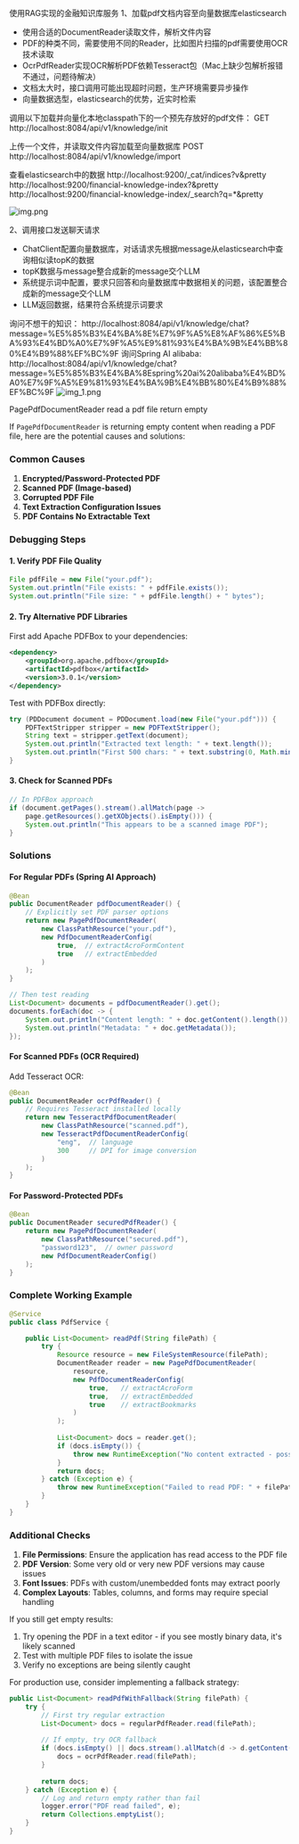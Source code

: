 
使用RAG实现的金融知识库服务
1、加载pdf文档内容至向量数据库elasticsearch
- 使用合适的DocumentReader读取文件，解析文件内容
- PDF的种类不同，需要使用不同的Reader，比如图片扫描的pdf需要使用OCR技术读取
- OcrPdfReader实现OCR解析PDF依赖Tesseract包（Mac上缺少包解析报错不通过，问题待解决）
- 文档太大时，接口调用可能出现超时问题，生产环境需要异步操作
- 向量数据选型，elasticsearch的优势，近实时检索

调用以下加载并向量化本地classpath下的一个预先存放好的pdf文件：
GET http://localhost:8084/api/v1/knowledge/init

上传一个文件，并读取文件内容加载至向量数据库
POST http://localhost:8084/api/v1/knowledge/import

查看elasticsearch中的数据
http://localhost:9200/_cat/indices?v&pretty
http://localhost:9200/financial-knowledge-index?&pretty
http://localhost:9200/financial-knowledge-index/_search?q=*&pretty

![img.png](img.png)

2、调用接口发送聊天请求
- ChatClient配置向量数据库，对话请求先根据message从elasticsearch中查询相似读topK的数据
- topK数据与message整合成新的message交个LLM
- 系统提示词中配置，要求只回答和向量数据库中数据相关的问题，该配置整合成新的message交个LLM
- LLM返回数据，结果符合系统提示词要求

询问不想干的知识：
http://localhost:8084/api/v1/knowledge/chat?message=%E5%85%B3%E4%BA%8E%E7%9F%A5%E8%AF%86%E5%BA%93%E4%BD%A0%E7%9F%A5%E9%81%93%E4%BA%9B%E4%BB%80%E4%B9%88%EF%BC%9F
询问Spring AI alibaba:
http://localhost:8084/api/v1/knowledge/chat?message=%E5%85%B3%E4%BA%8Espring%20ai%20alibaba%E4%BD%A0%E7%9F%A5%E9%81%93%E4%BA%9B%E4%BB%80%E4%B9%88%EF%BC%9F
![img_1.png](img_1.png)

PagePdfDocumentReader read a pdf file return empty

If `PagePdfDocumentReader` is returning empty content when reading a PDF file, here are the potential causes and solutions:

### Common Causes
1. **Encrypted/Password-Protected PDF**
2. **Scanned PDF (Image-based)**
3. **Corrupted PDF File**
4. **Text Extraction Configuration Issues**
5. **PDF Contains No Extractable Text**

### Debugging Steps

#### 1. Verify PDF File Quality
```java
File pdfFile = new File("your.pdf");
System.out.println("File exists: " + pdfFile.exists());
System.out.println("File size: " + pdfFile.length() + " bytes");
```

#### 2. Try Alternative PDF Libraries
First add Apache PDFBox to your dependencies:
```xml
<dependency>
    <groupId>org.apache.pdfbox</groupId>
    <artifactId>pdfbox</artifactId>
    <version>3.0.1</version>
</dependency>
```

Test with PDFBox directly:
```java
try (PDDocument document = PDDocument.load(new File("your.pdf"))) {
    PDFTextStripper stripper = new PDFTextStripper();
    String text = stripper.getText(document);
    System.out.println("Extracted text length: " + text.length());
    System.out.println("First 500 chars: " + text.substring(0, Math.min(500, text.length())));
}
```

#### 3. Check for Scanned PDFs
```java
// In PDFBox approach
if (document.getPages().stream().allMatch(page -> 
    page.getResources().getXObjects().isEmpty())) {
    System.out.println("This appears to be a scanned image PDF");
}
```

### Solutions

#### For Regular PDFs (Spring AI Approach)
```java
@Bean
public DocumentReader pdfDocumentReader() {
    // Explicitly set PDF parser options
    return new PagePdfDocumentReader(
        new ClassPathResource("your.pdf"),
        new PdfDocumentReaderConfig(
            true,  // extractAcroFormContent
            true   // extractEmbedded
        )
    );
}

// Then test reading
List<Document> documents = pdfDocumentReader().get();
documents.forEach(doc -> {
    System.out.println("Content length: " + doc.getContent().length());
    System.out.println("Metadata: " + doc.getMetadata());
});
```

#### For Scanned PDFs (OCR Required)
Add Tesseract OCR:
```java
@Bean
public DocumentReader ocrPdfReader() {
    // Requires Tesseract installed locally
    return new TesseractPdfDocumentReader(
        new ClassPathResource("scanned.pdf"),
        new TesseractPdfDocumentReaderConfig(
            "eng",  // language
            300     // DPI for image conversion
        )
    );
}
```

#### For Password-Protected PDFs
```java
@Bean
public DocumentReader securedPdfReader() {
    return new PagePdfDocumentReader(
        new ClassPathResource("secured.pdf"),
        "password123",  // owner password
        new PdfDocumentReaderConfig()
    );
}
```

### Complete Working Example
```java
@Service
public class PdfService {

    public List<Document> readPdf(String filePath) {
        try {
            Resource resource = new FileSystemResource(filePath);
            DocumentReader reader = new PagePdfDocumentReader(
                resource,
                new PdfDocumentReaderConfig(
                    true,   // extractAcroForm
                    true,   // extractEmbedded
                    true    // extractBookmarks
                )
            );
            
            List<Document> docs = reader.get();
            if (docs.isEmpty()) {
                throw new RuntimeException("No content extracted - possibly scanned PDF");
            }
            return docs;
        } catch (Exception e) {
            throw new RuntimeException("Failed to read PDF: " + filePath, e);
        }
    }
}
```

### Additional Checks
1. **File Permissions**: Ensure the application has read access to the PDF file
2. **PDF Version**: Some very old or very new PDF versions may cause issues
3. **Font Issues**: PDFs with custom/unembedded fonts may extract poorly
4. **Complex Layouts**: Tables, columns, and forms may require special handling

If you still get empty results:
1. Try opening the PDF in a text editor - if you see mostly binary data, it's likely scanned
2. Test with multiple PDF files to isolate the issue
3. Verify no exceptions are being silently caught

For production use, consider implementing a fallback strategy:
```java
public List<Document> readPdfWithFallback(String filePath) {
    try {
        // First try regular extraction
        List<Document> docs = regularPdfReader.read(filePath);
        
        // If empty, try OCR fallback
        if (docs.isEmpty() || docs.stream().allMatch(d -> d.getContent().isBlank())) {
            docs = ocrPdfReader.read(filePath);
        }
        
        return docs;
    } catch (Exception e) {
        // Log and return empty rather than fail
        logger.error("PDF read failed", e);
        return Collections.emptyList(); 
    }
}
```